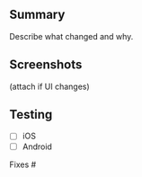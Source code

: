 ## Summary
Describe what changed and why.

## Screenshots
(attach if UI changes)

## Testing
- [ ] iOS
- [ ] Android

Fixes #

